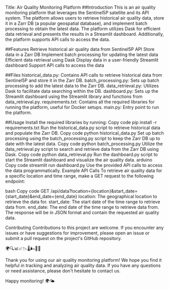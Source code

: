 Title: Air Quality Monitoring Platform
##Introduction
This is an air quality monitoring platform that leverages the Sentinel5P satellite and its API system. The platform allows users to retrieve historical air quality data, store it in a Zarr DB (a popular geospatial database), and implement batch processing to obtain the latest data. The platform utilizes Dask for efficient data retrieval and presents the results in a Streamlit dashboard. Additionally, the platform supports API calls to access the data.

##Features
Retrieve historical air quality data from Sentinel5P API
Store data in a Zarr DB
Implement batch processing for updating the latest data
Efficient data retrieval using Dask
Display data in a user-friendly Streamlit dashboard
Support API calls to access the data

##Files
historical_data.py: Contains API calls to retrieve historical data from Sentinel5P and store it in the Zarr DB.
batch_processing.py: Sets up batch processing to add the latest data to the Zarr DB.
data_retrieval.py: Utilizes Dask to facilitate data searching within the DB.
dashboard.py: Sets up the Streamlit dashboard using the Streamlit library and functions from data_retrieval.py.
requirements.txt: Contains all the required libraries for running the platform, useful for Docker setups.
main.py: Entry point to run the platform.

##Usage
Install the required libraries by running:
Copy code
pip install -r requirements.txt
Run the historical_data.py script to retrieve historical data and populate the Zarr DB.
Copy code
python historical_data.py
Set up batch processing using the batch_processing.py script to keep the Zarr DB up to date with the latest data.
Copy code
python batch_processing.py
Utilize the data_retrieval.py script to search and retrieve data from the Zarr DB using Dask.
Copy code
python data_retrieval.py
Run the dashboard.py script to start the Streamlit dashboard and visualize the air quality data.
arduino
Copy code
streamlit run dashboard.py
Use the provided API calls to access the data programmatically.
Example API Calls
To retrieve air quality data for a specific location and time range, make a GET request to the following endpoint:

bash
Copy code
GET /api/data?location={location}&start_date={start_date}&end_date={end_date}
location: The geographical location to retrieve the data for.
start_date: The start date of the time range to retrieve data from.
end_date: The end date of the time range to retrieve data from.
The response will be in JSON format and contain the requested air quality data.

Contributing
Contributions to this project are welcome. If you encounter any issues or have suggestions for improvement, please open an issue or submit a pull request on the project's GitHub repository.

🌍🔍📊📈📉🌡️🌬️📡📅

Thank you for using our air quality monitoring platform! We hope you find it helpful in tracking and analyzing air quality data. If you have any questions or need assistance, please don't hesitate to contact us.

Happy monitoring! 🌍🌤️
